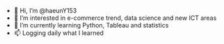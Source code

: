 - 👋 Hi, I’m @haeunY153
- 👀 I’m interested in e-commerce trend, data science and new ICT areas
- 🌱 I’m currently learning Python, Tableau and statistics
- 📫 Logging daily what I learned

<!---
haeunY153/haeunY153 is a ✨ special ✨ repository because its `README.md` (this file) appears on your GitHub profile.
You can click the Preview link to take a look at your changes.
--->
